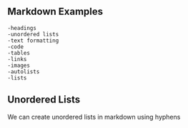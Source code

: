 ## Markdown Examples

    -headings
    -unordered lists
    -text formatting
    -code
    -tables
    -links
    -images
    -autolists
    -lists

## Unordered Lists

We can create unordered lists in markdown using hyphens
